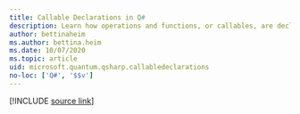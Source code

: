 ```yaml
---
title: Callable Declarations in Q#
description: Learn how operations and functions, or callables, are declared in the Q# programming language.
author: bettinaheim
ms.author: bettina.heim
ms.date: 10/07/2020
ms.topic: article
uid: microsoft.quantum.qsharp.callabledeclarations
no-loc: ['Q#', '$$v']
---
```


<!---
# Callable declarations in Q#
-->

[!INCLUDE [source link](~/includes/qsharp-language/Specifications/Language/1_ProgramStructure/3_CallableDeclarations.md)]

